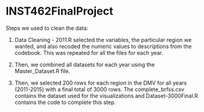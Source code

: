 # INST462FinalProject

Steps we used to clean the data: 
1. Data Cleaning - 2011.R selected the variables, the particular region we wanted, and also recoded the numeric values to descriptions from the codebook. This was repeated for all the files for each year. 

2. Then, we combined all datasets for each year using the Master_Dataset.R file. 

3. Then, we selected 200 rows for each region in the DMV for all years (2011-2015) with a final total of 3000 rows. The complete_brfss.csv contains the dataset used for the visualizations and Dataset-3000Final.R contains the code to complete this step.
